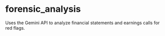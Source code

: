 # forensic_analysis
Uses the Gemini API to analyze financial statements and earnings calls for red flags.
